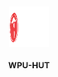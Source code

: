 <p align="center">
  <a href="https://github.com/RevDonz/wpu-hut/">
    <img src="img/logo.png" alt="Logo" width="80" height="80">
  </a>
  
  <h3 align="center">WPU-HUT</h3>
</p>
